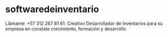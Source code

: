 # softwaredeinventario
Llámame: +57 312 267 81 61. Creativo Desarrollador de Inventarios para su empresa en constate crecimiento, formación y desarrollo.
